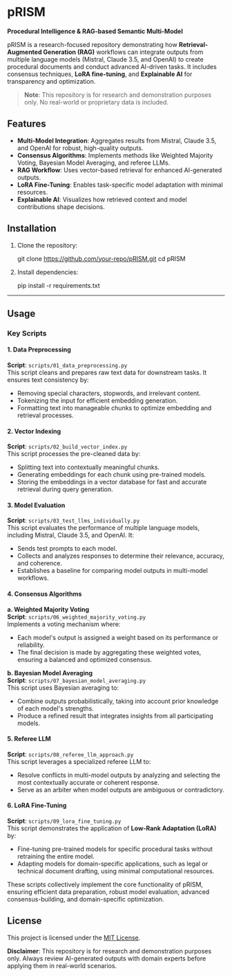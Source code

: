 # pRISM  
**Procedural Intelligence & RAG-based Semantic Multi-Model**

pRISM is a research-focused repository demonstrating how **Retrieval-Augmented Generation (RAG)** workflows can integrate outputs from multiple language models (Mistral, Claude 3.5, and OpenAI) to create procedural documents and conduct advanced AI-driven tasks. It includes consensus techniques, **LoRA fine-tuning**, and **Explainable AI** for transparency and optimization.

> **Note**: This repository is for research and demonstration purposes only. No real-world or proprietary data is included.


## Features  

- **Multi-Model Integration**: Aggregates results from Mistral, Claude 3.5, and OpenAI for robust, high-quality outputs.  
- **Consensus Algorithms**: Implements methods like Weighted Majority Voting, Bayesian Model Averaging, and referee LLMs.  
- **RAG Workflow**: Uses vector-based retrieval for enhanced AI-generated outputs.  
- **LoRA Fine-Tuning**: Enables task-specific model adaptation with minimal resources.  
- **Explainable AI**: Visualizes how retrieved context and model contributions shape decisions.

## Installation  

1. Clone the repository:  
   
   git clone https://github.com/your-repo/pRISM.git
   cd pRISM
   

2. Install dependencies:  
   
   pip install -r requirements.txt


---

## Usage  

### Key Scripts  

#### **1. Data Preprocessing**
**Script**: `scripts/01_data_preprocessing.py`  
This script cleans and prepares raw text data for downstream tasks. It ensures text consistency by:
- Removing special characters, stopwords, and irrelevant content.
- Tokenizing the input for efficient embedding generation.
- Formatting text into manageable chunks to optimize embedding and retrieval processes.

#### **2. Vector Indexing**
**Script**: `scripts/02_build_vector_index.py`  
This script processes the pre-cleaned data by:
- Splitting text into contextually meaningful chunks.
- Generating embeddings for each chunk using pre-trained models.
- Storing the embeddings in a vector database for fast and accurate retrieval during query generation.


#### **3. Model Evaluation**
**Script**: `scripts/03_test_llms_individually.py`  
This script evaluates the performance of multiple language models, including Mistral, Claude 3.5, and OpenAI. It:
- Sends test prompts to each model.
- Collects and analyzes responses to determine their relevance, accuracy, and coherence.
- Establishes a baseline for comparing model outputs in multi-model workflows.


#### **4. Consensus Algorithms**

**a. Weighted Majority Voting**  
**Script**: `scripts/06_weighted_majority_voting.py`  
Implements a voting mechanism where:
- Each model's output is assigned a weight based on its performance or reliability.
- The final decision is made by aggregating these weighted votes, ensuring a balanced and optimized consensus.

**b. Bayesian Model Averaging**  
**Script**: `scripts/07_bayesian_model_averaging.py`  
This script uses Bayesian averaging to:
- Combine outputs probabilistically, taking into account prior knowledge of each model's strengths.
- Produce a refined result that integrates insights from all participating models.

#### **5. Referee LLM**
**Script**: `scripts/08_referee_llm_approach.py`  
This script leverages a specialized referee LLM to:
- Resolve conflicts in multi-model outputs by analyzing and selecting the most contextually accurate or coherent response.
- Serve as an arbiter when model outputs are ambiguous or contradictory.

#### **6. LoRA Fine-Tuning**
**Script**: `scripts/09_lora_fine_tuning.py`  
This script demonstrates the application of **Low-Rank Adaptation (LoRA)** by:
- Fine-tuning pre-trained models for specific procedural tasks without retraining the entire model.
- Adapting models for domain-specific applications, such as legal or technical document drafting, using minimal computational resources.


These scripts collectively implement the core functionality of pRISM, ensuring efficient data preparation, robust model evaluation, advanced consensus-building, and domain-specific optimization.  


## License  

This project is licensed under the [MIT License](./LICENSE).  

**Disclaimer**: This repository is for research and demonstration purposes only. Always review AI-generated outputs with domain experts before applying them in real-world scenarios.

